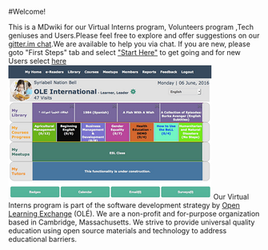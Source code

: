 #Welcome!

This is a MDwiki for our Virtual Interns program, Volunteers program ,Tech geniuses and Users.Please feel free to explore and offer suggestions on our [gitter.im chat](https://gitter.im/open-learning-exchange/chat).We are available to help you via chat.
If you are new, please goto "First Steps" tab and select ["Start Here"](pages/firststeps.md ) to get going and for new Users select [here](pages/planetusermanual.md )  ![](pages/uploads/images/OLEInternational.png)                    Our Virtual Interns program is part of the software development strategy by [Open Learning Exchange](http://www.ole.org/) (OLÉ). We are a non-profit and for-purpose organization based in Cambridge, Massachusetts. We strive to provide universal quality education using open source materials and technology to address educational barriers.